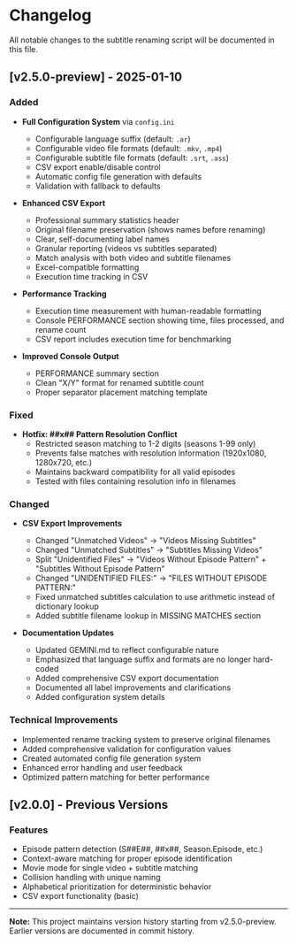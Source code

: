 # Changelog

All notable changes to the subtitle renaming script will be documented in this file.

## [v2.5.0-preview] - 2025-01-10

### Added
- **Full Configuration System** via `config.ini`
  - Configurable language suffix (default: `.ar`)
  - Configurable video file formats (default: `.mkv`, `.mp4`)
  - Configurable subtitle file formats (default: `.srt`, `.ass`)
  - CSV export enable/disable control
  - Automatic config file generation with defaults
  - Validation with fallback to defaults

- **Enhanced CSV Export**
  - Professional summary statistics header
  - Original filename preservation (shows names before renaming)
  - Clear, self-documenting label names
  - Granular reporting (videos vs subtitles separated)
  - Match analysis with both video and subtitle filenames
  - Excel-compatible formatting
  - Execution time tracking in CSV

- **Performance Tracking**
  - Execution time measurement with human-readable formatting
  - Console PERFORMANCE section showing time, files processed, and rename count
  - CSV report includes execution time for benchmarking

- **Improved Console Output**
  - PERFORMANCE summary section
  - Clean "X/Y" format for renamed subtitle count
  - Proper separator placement matching template

### Fixed
- **Hotfix: ##x## Pattern Resolution Conflict**
  - Restricted season matching to 1-2 digits (seasons 1-99 only)
  - Prevents false matches with resolution information (1920x1080, 1280x720, etc.)
  - Maintains backward compatibility for all valid episodes
  - Tested with files containing resolution info in filenames

### Changed
- **CSV Export Improvements**
  - Changed "Unmatched Videos" → "Videos Missing Subtitles"
  - Changed "Unmatched Subtitles" → "Subtitles Missing Videos"
  - Split "Unidentified Files" → "Videos Without Episode Pattern" + "Subtitles Without Episode Pattern"
  - Changed "UNIDENTIFIED FILES:" → "FILES WITHOUT EPISODE PATTERN:"
  - Fixed unmatched subtitles calculation to use arithmetic instead of dictionary lookup
  - Added subtitle filename lookup in MISSING MATCHES section

- **Documentation Updates**
  - Updated GEMINI.md to reflect configurable nature
  - Emphasized that language suffix and formats are no longer hard-coded
  - Added comprehensive CSV export documentation
  - Documented all label improvements and clarifications
  - Added configuration system details

### Technical Improvements
- Implemented rename tracking system to preserve original filenames
- Added comprehensive validation for configuration values
- Created automated config file generation system
- Enhanced error handling and user feedback
- Optimized pattern matching for better performance

## [v2.0.0] - Previous Versions

### Features
- Episode pattern detection (S##E##, ##x##, Season.Episode, etc.)
- Context-aware matching for proper episode identification
- Movie mode for single video + subtitle matching
- Collision handling with unique naming
- Alphabetical prioritization for deterministic behavior
- CSV export functionality (basic)

---

**Note:** This project maintains version history starting from v2.5.0-preview. Earlier versions are documented in commit history.
